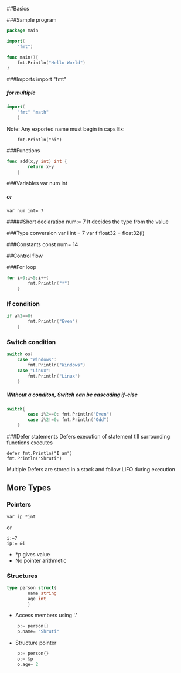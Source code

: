 ##Basics

###Sample program
```go
package main

import(
	"fmt")

func main(){
	fmt.Println("Hello World")
}
```
###Imports
	import "fmt"
##### for multiple
```go
import(
	"fmt" "math"
	)
```
Note: Any exported name must begin in caps
Ex:

		fmt.Println("hi")

###Functions
```go
func add(x,y int) int {
		return x+y
	}
```
###Variables
	var num int
##### or
	var num int= 7
#####Short declaration
	num:= 7
It decides the type from the value

###Type conversion
	var i int = 7
	var f float32 = float32(i)

###Constants
	const num= 14


##Control flow

###For loop
```go
for i=0;i<5;i++{
		fmt.Println("*")
	}
```
### If condition
```go
if a%2==0{
		fmt.Println("Even")
	}
```
### Switch condition
```go
switch os{
	case "Windows":
		fmt.Println("Windows")
	case "Linux":
		fmt.Println("Linux")
	}
```
##### Without a conditon, Switch can be cascading if-else
```go
switch{
		case i%2==0: fmt.Println("Even")
		case i%2!=0: fmt.Println("Odd")
	}
```
###Defer statements
Defers execution of statement till surrounding functions executes

	defer fmt.Println("I am")
	fmt.Println("Shruti")

Multiple Defers are stored in a stack and follow LIFO during execution

## More Types

### Pointers
	var ip *int

or

	i:=7
	ip:= &i

* *p gives value
* No pointer arithmetic

### Structures
```go
type person struct{
		name string
		age int
		}
```
* Access members using '.'
```go
	p:= person{}
	p.name= "Shruti"
```
* Structure pointer
```go	
	p:= person{}
	o:= &p
	o.age= 2
```
